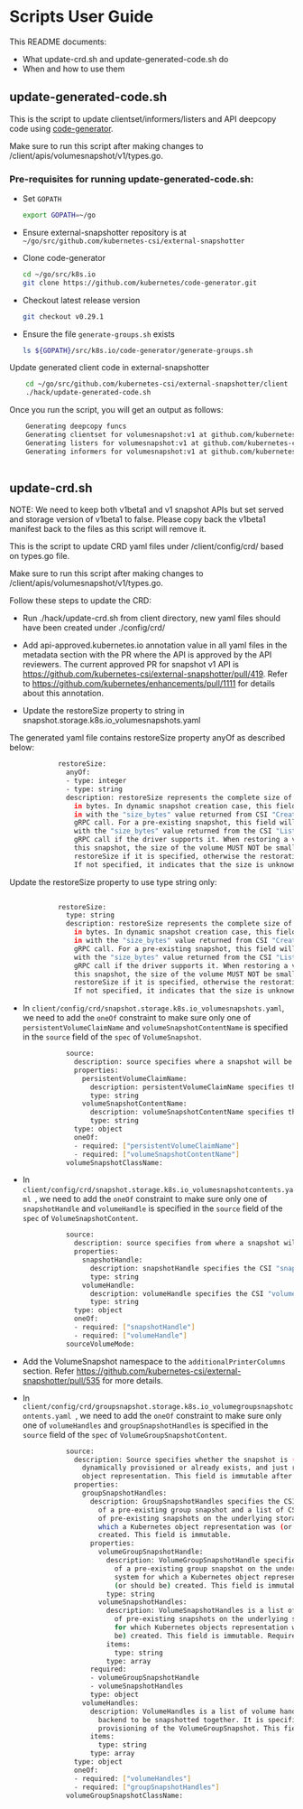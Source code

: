# Scripts User Guide

This README documents:
* What update-crd.sh and update-generated-code.sh do
* When and how to use them

## update-generated-code.sh

This is the script to update clientset/informers/listers and API deepcopy code using [code-generator](https://github.com/kubernetes/code-generator).

Make sure to run this script after making changes to /client/apis/volumesnapshot/v1/types.go.

### Pre-requisites for running update-generated-code.sh:

* Set `GOPATH`
    ```bash
    export GOPATH=~/go
    ```

* Ensure external-snapshotter repository is at `~/go/src/github.com/kubernetes-csi/external-snapshotter`

* Clone code-generator 
    ```bash
    cd ~/go/src/k8s.io
    git clone https://github.com/kubernetes/code-generator.git 
    ```
* Checkout latest release version
    ```bash
    git checkout v0.29.1
    ```

* Ensure the file `generate-groups.sh` exists

    ```bash
    ls ${GOPATH}/src/k8s.io/code-generator/generate-groups.sh
    ```
  
Update generated client code in external-snapshotter
    
```bash
    cd ~/go/src/github.com/kubernetes-csi/external-snapshotter/client
    ./hack/update-generated-code.sh
``` 

Once you run the script, you will get an output as follows:
    
```bash
    Generating deepcopy funcs
    Generating clientset for volumesnapshot:v1 at github.com/kubernetes-csi/external-snapshotter/client/v7/clientset
    Generating listers for volumesnapshot:v1 at github.com/kubernetes-csi/external-snapshotter/client/v7/listers
    Generating informers for volumesnapshot:v1 at github.com/kubernetes-csi/external-snapshotter/client/v7/informers
    
```

## update-crd.sh

NOTE: We need to keep both v1beta1 and v1 snapshot APIs but set served and storage version of v1beta1 to false. Please copy back the v1beta1 manifest back to the files as this script will remove it.

This is the script to update CRD yaml files under /client/config/crd/ based on types.go file.

Make sure to run this script after making changes to /client/apis/volumesnapshot/v1/types.go.

Follow these steps to update the CRD:

* Run ./hack/update-crd.sh from client directory, new yaml files should have been created under ./config/crd/

* Add api-approved.kubernetes.io annotation value in all yaml files in the metadata section with the PR where the API is approved by the API reviewers. The current approved PR for snapshot v1 API is https://github.com/kubernetes-csi/external-snapshotter/pull/419. Refer to https://github.com/kubernetes/enhancements/pull/1111 for details about this annotation.

* Update the restoreSize property to string in snapshot.storage.k8s.io_volumesnapshots.yaml

The generated yaml file contains restoreSize property anyOf as described below: 
 
```bash
            restoreSize:
              anyOf:
              - type: integer
              - type: string
              description: restoreSize represents the complete size of the snapshot
                in bytes. In dynamic snapshot creation case, this field will be filled
                in with the "size_bytes" value returned from CSI "CreateSnapshotRequest"
                gRPC call. For a pre-existing snapshot, this field will be filled
                with the "size_bytes" value returned from the CSI "ListSnapshots"
                gRPC call if the driver supports it. When restoring a volume from
                this snapshot, the size of the volume MUST NOT be smaller than the
                restoreSize if it is specified, otherwise the restoration will fail.
                If not specified, it indicates that the size is unknown.
```

Update the restoreSize property to use type string only:

```bash
   
            restoreSize:
              type: string
              description: restoreSize represents the complete size of the snapshot
                in bytes. In dynamic snapshot creation case, this field will be filled
                in with the "size_bytes" value returned from CSI "CreateSnapshotRequest"
                gRPC call. For a pre-existing snapshot, this field will be filled
                with the "size_bytes" value returned from the CSI "ListSnapshots"
                gRPC call if the driver supports it. When restoring a volume from
                this snapshot, the size of the volume MUST NOT be smaller than the
                restoreSize if it is specified, otherwise the restoration will fail.
                If not specified, it indicates that the size is unknown.

```

* In `client/config/crd/snapshot.storage.k8s.io_volumesnapshots.yaml`, we need to add the `oneOf` constraint to make sure only one of `persistentVolumeClaimName` and `volumeSnapshotContentName` is specified in the `source` field of the `spec` of `VolumeSnapshot`.

```bash
              source:
                description: source specifies where a snapshot will be created from. This field is immutable after creation. Required.
                properties:
                  persistentVolumeClaimName:
                    description: persistentVolumeClaimName specifies the name of the PersistentVolumeClaim object representing the volume from which a snapshot should be created. This PVC is assumed to be in the same namespace as the VolumeSnapshot object. This field should be set if the snapshot does not exists, and should be created. This field is immutable.
                    type: string
                  volumeSnapshotContentName:
                    description: volumeSnapshotContentName specifies the name of a pre-existing VolumeSnapshotContent object representing an existing volume snapshot. This field should be set if the snapshot already exists. This field is immutable.
                    type: string
                type: object
                oneOf:
                - required: ["persistentVolumeClaimName"]
                - required: ["volumeSnapshotContentName"]
              volumeSnapshotClassName:
```

* In `client/config/crd/snapshot.storage.k8s.io_volumesnapshotcontents.yaml `, we need to add the `oneOf` constraint to make sure only one of `snapshotHandle` and `volumeHandle` is specified in the `source` field of the `spec` of `VolumeSnapshotContent`.

```bash
              source:
                description: source specifies from where a snapshot will be created. This field is immutable after creation. Required.
                properties:
                  snapshotHandle:
                    description: snapshotHandle specifies the CSI "snapshot_id" of a pre-existing snapshot on the underlying storage system. This field is immutable.
                    type: string
                  volumeHandle:
                    description: volumeHandle specifies the CSI "volume_id" of the volume from which a snapshot should be dynamically taken from. This field is immutable.
                    type: string
                type: object
                oneOf:
                - required: ["snapshotHandle"]
                - required: ["volumeHandle"]
              sourceVolumeMode:
```

* Add the VolumeSnapshot namespace to the `additionalPrinterColumns` section. Refer https://github.com/kubernetes-csi/external-snapshotter/pull/535 for more details.

* In `client/config/crd/groupsnapshot.storage.k8s.io_volumegroupsnapshotcontents.yaml `, we need to add the `oneOf` constraint to make sure only one of `volumeHandles` and `groupSnapshotHandles` is specified in the `source` field of the `spec` of `VolumeGroupSnapshotContent`.

```bash
              source:
                description: Source specifies whether the snapshot is (or should be)
                  dynamically provisioned or already exists, and just requires a Kubernetes
                  object representation. This field is immutable after creation. Required.
                properties:
                  groupSnapshotHandles:
                    description: GroupSnapshotHandles specifies the CSI "group_snapshot_id"
                      of a pre-existing group snapshot and a list of CSI "snapshot_id"
                      of pre-existing snapshots on the underlying storage system for
                      which a Kubernetes object representation was (or should be)
                      created. This field is immutable.
                    properties:
                      volumeGroupSnapshotHandle:
                        description: VolumeGroupSnapshotHandle specifies the CSI "group_snapshot_id"
                          of a pre-existing group snapshot on the underlying storage
                          system for which a Kubernetes object representation was
                          (or should be) created. This field is immutable. Required.
                        type: string
                      volumeSnapshotHandles:
                        description: VolumeSnapshotHandles is a list of CSI "snapshot_id"
                          of pre-existing snapshots on the underlying storage system
                          for which Kubernetes objects representation were (or should
                          be) created. This field is immutable. Required.
                        items:
                          type: string
                        type: array
                    required:
                    - volumeGroupSnapshotHandle
                    - volumeSnapshotHandles
                    type: object
                  volumeHandles:
                    description: VolumeHandles is a list of volume handles on the
                      backend to be snapshotted together. It is specified for dynamic
                      provisioning of the VolumeGroupSnapshot. This field is immutable.
                    items:
                      type: string
                    type: array
                type: object
                oneOf:
                - required: ["volumeHandles"]
                - required: ["groupSnapshotHandles"]
              volumeGroupSnapshotClassName:
```
